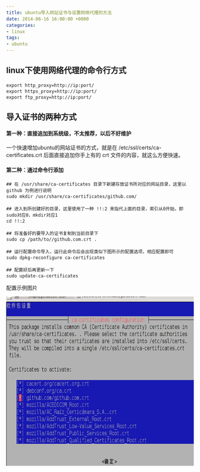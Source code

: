 ```yaml
---
title: ubuntu导入网站证书与设置网络代理的方法
date: 2014-06-16 16:00:00 +0800
categories:
- linux
tags:
- ubuntu
---
```


## linux下使用网络代理的命令行方式

	export http_proxy=http://ip:port/
	export https_proxy=http://ip:port/
	export ftp_proxy=http://ip:port/
	
## 导入证书的两种方式

#### 第一种：直接追加到系统级，不太推荐，以后不好维护

一个快速增加ubuntu的网站证书的方式，就是在 /etc/ssl/certs/ca-certificates.crt 后面直接追加你手上有的 crt 文件的内容，就这么方便快速。

#### 第二种：通过命令行添加

	## 在 /usr/share/ca-certificates 目录下新建存放证书所对应的网站目录，这里以 github 为例进行说明
	sudo mkdir /usr/share/ca-certificates/github.com/
	
	## 进入到所创建好的目录，这里使用了一种 !!:2 来指代上面的目录，索引从0开始，即 sudo对应0，mkdir对应1
	cd !!:2
	
	## 将准备好的要导入的证书复制到当前目录下
	sudo cp /path/to//github.com.crt .
	
	## 运行配置命令导入，运行此命令后会出现类似下图所示的配置选项，相应配置即可
	sudo dpkg-reconfigure ca-certificates
	
	## 配置好后再更新一下
	sudo update-ca-certificates

配置示例图片

<img src="/images/2014/github_ca_certification.png" alt="" width="747" height="454" />